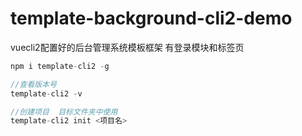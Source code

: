 # template-background-cli2-demo

vuecli2配置好的后台管理系统模板框架  有登录模块和标签页

``` js
npm i template-cli2 -g 

```

``` js
//查看版本号
template-cli2 -v 
```

``` js
//创建项目  目标文件夹中使用 
template-cli2 init <项目名>

```

